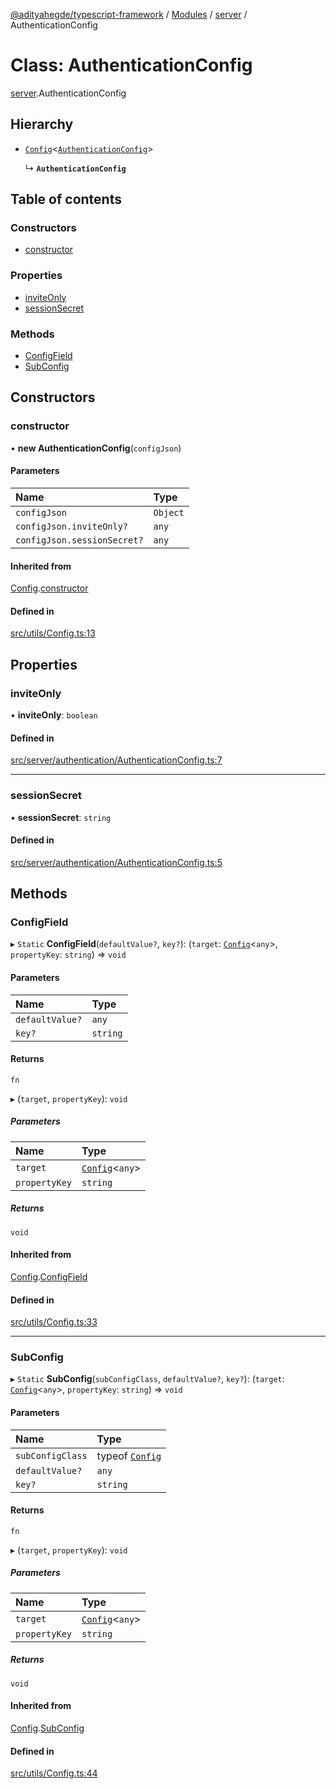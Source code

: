 [@adityahegde/typescript-framework](../README.md) / [Modules](../modules.md) / [server](../modules/server.md) / AuthenticationConfig

# Class: AuthenticationConfig

[server](../modules/server.md).AuthenticationConfig

## Hierarchy

- [`Config`](index.Config.md)<[`AuthenticationConfig`](server.AuthenticationConfig.md)\>

  ↳ **`AuthenticationConfig`**

## Table of contents

### Constructors

- [constructor](server.AuthenticationConfig.md#constructor)

### Properties

- [inviteOnly](server.AuthenticationConfig.md#inviteonly)
- [sessionSecret](server.AuthenticationConfig.md#sessionsecret)

### Methods

- [ConfigField](server.AuthenticationConfig.md#configfield)
- [SubConfig](server.AuthenticationConfig.md#subconfig)

## Constructors

### constructor

• **new AuthenticationConfig**(`configJson`)

#### Parameters

| Name | Type |
| :------ | :------ |
| `configJson` | `Object` |
| `configJson.inviteOnly?` | `any` |
| `configJson.sessionSecret?` | `any` |

#### Inherited from

[Config](index.Config.md).[constructor](index.Config.md#constructor)

#### Defined in

[src/utils/Config.ts:13](https://github.com/AdityaHegde/typescript-framework/blob/8035b74/src/utils/Config.ts#L13)

## Properties

### inviteOnly

• **inviteOnly**: `boolean`

#### Defined in

[src/server/authentication/AuthenticationConfig.ts:7](https://github.com/AdityaHegde/typescript-framework/blob/8035b74/src/server/authentication/AuthenticationConfig.ts#L7)

___

### sessionSecret

• **sessionSecret**: `string`

#### Defined in

[src/server/authentication/AuthenticationConfig.ts:5](https://github.com/AdityaHegde/typescript-framework/blob/8035b74/src/server/authentication/AuthenticationConfig.ts#L5)

## Methods

### ConfigField

▸ `Static` **ConfigField**(`defaultValue?`, `key?`): (`target`: [`Config`](index.Config.md)<`any`\>, `propertyKey`: `string`) => `void`

#### Parameters

| Name | Type |
| :------ | :------ |
| `defaultValue?` | `any` |
| `key?` | `string` |

#### Returns

`fn`

▸ (`target`, `propertyKey`): `void`

##### Parameters

| Name | Type |
| :------ | :------ |
| `target` | [`Config`](index.Config.md)<`any`\> |
| `propertyKey` | `string` |

##### Returns

`void`

#### Inherited from

[Config](index.Config.md).[ConfigField](index.Config.md#configfield)

#### Defined in

[src/utils/Config.ts:33](https://github.com/AdityaHegde/typescript-framework/blob/8035b74/src/utils/Config.ts#L33)

___

### SubConfig

▸ `Static` **SubConfig**(`subConfigClass`, `defaultValue?`, `key?`): (`target`: [`Config`](index.Config.md)<`any`\>, `propertyKey`: `string`) => `void`

#### Parameters

| Name | Type |
| :------ | :------ |
| `subConfigClass` | typeof [`Config`](index.Config.md) |
| `defaultValue?` | `any` |
| `key?` | `string` |

#### Returns

`fn`

▸ (`target`, `propertyKey`): `void`

##### Parameters

| Name | Type |
| :------ | :------ |
| `target` | [`Config`](index.Config.md)<`any`\> |
| `propertyKey` | `string` |

##### Returns

`void`

#### Inherited from

[Config](index.Config.md).[SubConfig](index.Config.md#subconfig)

#### Defined in

[src/utils/Config.ts:44](https://github.com/AdityaHegde/typescript-framework/blob/8035b74/src/utils/Config.ts#L44)
